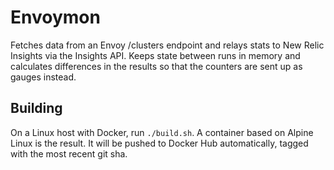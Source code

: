 Envoymon
========

Fetches data from an Envoy /clusters endpoint and relays stats to New Relic
Insights via the Insights API. Keeps state between runs in memory and
calculates differences in the results so that the counters are sent up as
gauges instead.

Building
--------

On a Linux host with Docker, run `./build.sh`. A container based on Alpine
Linux is the result. It will be pushed to Docker Hub automatically, tagged
with the most recent git sha.
